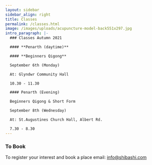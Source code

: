 ```yaml
---
layout: sidebar
sidebar_align: right
title: Classes
permalink: /classes.html
image: /images/uploads/acupuncture-model-back551x297.jpg
intro_paragraph: |-
  ### Classes Autumn 2021

  #### **Penarth (daytime)** 

  #### **Beginners Qigong**

  September 6th (Monday)

  At: Glyndwr Community Hall

  10.30 - 11.30

  #### Penarth (Evening)

  Beginners Qigong & Short Form

  September 8th (Wednesday)

  At: St.Augustines Church Hall, Albert Rd.

  7.30 - 8.30
---
```

### To Book

To register your interest and book a place email: info@shibashi.com
